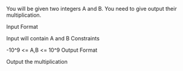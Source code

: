 You will be given two integers A and B. You need to give output their multiplication.

Input Format

Input will contain A and B
Constraints

-10^9 <= A,B <= 10^9
Output Format

Output the multiplication